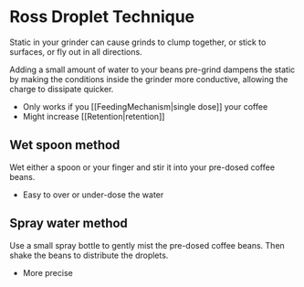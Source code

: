# Ross Droplet Technique

Static in your grinder can cause grinds to clump together, or stick to surfaces, or fly out in all directions.

Adding a small amount of water to your beans pre-grind dampens the static by making the conditions inside the grinder more conductive, allowing the charge to dissipate quicker.

- Only works if you [[FeedingMechanism|single dose]] your coffee
- Might increase [[Retention|retention]]

## Wet spoon method

Wet either a spoon or your finger and stir it into your pre-dosed coffee beans.

- Easy to over or under-dose the water

## Spray water method

Use a small spray bottle to gently mist the pre-dosed coffee beans.
Then shake the beans to distribute the droplets.

- More precise
